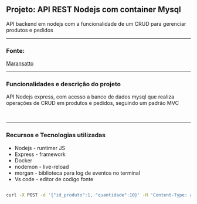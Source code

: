## Projeto: API REST Nodejs com container Mysql
API backend em nodejs com a funcionalidade de um CRUD para gerenciar produtos e pedidos


---
### Fonte: 
[Maransatto](https://www.youtube.com/watch?v=d_vXgK4uZJM&list=PLWgD0gfm500EMEDPyb3Orb28i7HK5_DkR)

---
### Funcionalidades e descrição do projeto

API Nodejs express, com acesso a banco de dados mysql que realiza operações de CRUD em produtos e pedidos, seguindo um padrão MVC

<br>

---
### Recursos e Tecnologias utilizadas
- Nodejs - runtimer JS
- Express - framework
- Docker 
- nodemon - live-reload
- morgan - biblioteca para log de eventos no terminal
- Vs code - editor de codigo fonte

```bash

curl -X POST -d '{"id_produto":1, "quantidade":10}' -H 'Content-Type: application/json' http://localhost:3000/pedidos


``````